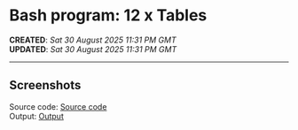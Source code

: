 #  Bash program: 12 x Tables

**CREATED**: *Sat 30 August 2025 11:31 PM GMT*  
**UPDATED**: *Sat 30 August 2025 11:31 PM GMT*  

-----

## Screenshots  

Source code: [Source code](12xTables1.png)  
Output: [Output](12xTables2.png)
